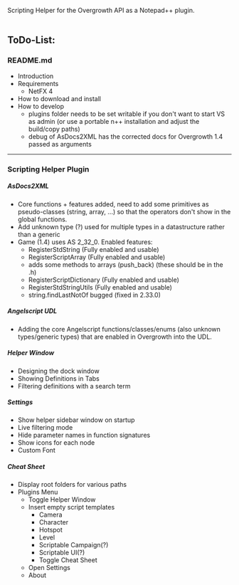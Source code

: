 Scripting Helper for the Overgrowth API as a Notepad++ plugin.
<br><br>

ToDo-List:
---
### README.md
- Introduction
- Requirements
  - NetFX 4
- How to download and install
- How to develop
  - plugins folder needs to be set writable if you don't want to start VS as admin (or use a portable n++ installation and adjust the build/copy paths)
  - debug of AsDocs2XML has the corrected docs for Overgrowth 1.4 passed as arguments
---
### Scripting Helper Plugin

##### AsDocs2XML
- Core functions + features added, need to add some primitives as pseudo-classes (string, array, ...) so that the operators don't show in the global functions.
- Add unknown type (?) used for multiple types in a datastructure rather than a generic
- Game (1.4) uses AS 2_32_0. Enabled features: 
  - RegisterStdString (Fully enabled and usable)
  - RegisterScriptArray (Fully enabled and usable)
  - adds some methods to arrays (push_back) (these should be in the .h)
  - RegisterScriptDictionary (Fully enabled and usable)
  - RegisterStdStringUtils (Fully enabled and usable)
  - string.findLastNotOf bugged (fixed in 2.33.0)

##### Angelscript UDL
- Adding the core Angelscript functions/classes/enums (also unknown types/generic types) that are enabled in Overgrowth into the UDL.

##### Helper Window
- Designing the dock window
- Showing Definitions in Tabs
- Filtering definitions with a search term

##### Settings
- Show helper sidebar window on startup
- Live filtering mode
- Hide parameter names in function signatures
- Show icons for each node
- Custom Font

##### Cheat Sheet
- Display root folders for various paths
- Plugins Menu
  - Toggle Helper Window
  - Insert empty script templates
    - Camera
    - Character
    - Hotspot
    - Level
    - Scriptable Campaign(?)
    - Scriptable UI(?)
    - Toggle Cheat Sheet
  - Open Settings
  - About